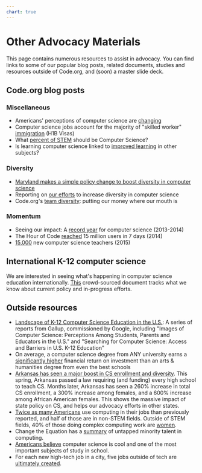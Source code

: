 ```yaml
---
chart: true
---
```

# Other Advocacy Materials

This page contains numerous resources to assist in advocacy. You can find links to some of our popular blog posts, related documents, studies and resources outside of Code.org, and (soon) a master slide deck.  


## Code.org blog posts
### Miscellaneous


* Americans' perceptions of computer science are [changing](http://blog.code.org/post/139445414968)
* Computer science jobs account for the majority of "skilled worker" [immigration](http://blog.code.org/post/116568172243/with-all-the-national-debate-on-immigration-i) (H1B Visas)
* What [percent of STEM](http://blog.code.org/post/89267280803/stem) should be Computer Science?
* Is learning computer science linked to [improved learning](http://blog.code.org/post/125429946375/cs-other-subjects)  in other subjects?


### Diversity

* [Maryland makes a simple policy change to boost diversity in computer science](http://blog.code.org/post/121123281798/md) 
* Reporting on [our efforts](http://blog.code.org/post/98856300118/diversity) to increase diversity in computer science
* Code.org's [team diversity](http://blog.code.org/post/98703117328/codeorgs-team-diversity-putting-our-money-where): putting our money where our mouth is

### Momentum

* Seeing our impact: A [record year](http://blog.code.org/post/91961669383/ap-computer-science) for computer science (2013-2014)
* The Hour of Code [reached](http://blog.code.org/post/70175643054/stats) 15 million users in 7 days (2014)
* [15,000](http://blog.code.org/post/128786388333/15000-new-computer-science-teachers) new computer science teachers (2015)




## International K-12 computer science
We are interested in seeing what's happening in computer science education internationally. [This](https://docs.google.com/document/d/1H171Mu2RKzD9Qvp38sjKu1vuXX524XqdHtUf0BFzpWI/edit?usp=sharing) crowd-sourced document tracks what we know about current policy and in-progress efforts. 


## Outside resources

- [Landscape of K-12 Computer Science Education in the U.S.](http://csedu.gallup.com/home.aspx): A series of reports  from Gallup, commissioned by Google, including "Images of Computer Science: Perceptions Among Students, Parents and Educators in the U.S." and "Searching for Computer Science: Access and Barriers in U.S. K-12 Education"
- On average, a computer science degree from ANY university earns a [significantly higher](http://www.economist.com/news/united-states/21646220-it-depends-what-you-study-not-where) financial return on investment than an arts & humanities degree from even the best schools
- [Arkansas has seen a major boost in CS enrollment and diversity](http://amppob.com/nearly-4000-arkansas-students-enrolled-in-computer-science-in-fall-15/). This spring, Arkansas passed a law requiring (and funding) every high school to teach CS. Months later, Arkansas has seen a 260% increase in total CS enrollment, a 300% increase among females, and a 600% increase among African American females. This shows the massive impact of state policy on CS, and helps our advocacy efforts in other states.
- [Twice as many Americans](http://changetheequation.org/blog/hidden-half) use computing in their jobs than previously reported, and half of those are in non-STEM fields. Outside of STEM fields, 40% of those doing complex computing work are [women](http://changetheequation.org/blog/grid-uncounted-women-computing). 
- Change the Equation has a [summary](http://changetheequation.org/blog/talent-hidden-plain-sight-addressing-gaps-computer-science) of untapped minority talent in computing.
- [Americans believe](http://www.prnewswire.com/news-releases/horizon-media-study-reveals-americans-prioritize-stem-subjects-over-the-arts-science-is-cool-coding-is-new-literacy-300154137.html) computer science is cool and one of the most important subjects of study in school. 
- For each new high-tech job in a city, five jobs outside of tech are [ultimately created](http://eml.berkeley.edu//~moretti/book.htm).

